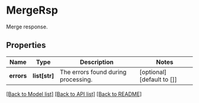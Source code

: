 # MergeRsp

Merge response. 
## Properties
Name | Type | Description | Notes
------------ | ------------- | ------------- | -------------
**errors** | **list[str]** | The errors found during processing. | [optional] [default to []]

[[Back to Model list]](../README.md#documentation-for-models) [[Back to API list]](../README.md#documentation-for-api-endpoints) [[Back to README]](../README.md)



